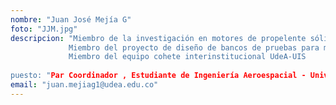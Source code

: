 ```yaml
---
nombre: "Juan José Mejía G"
foto: "JJM.jpg"
descripcion: "Miembro de la investigación en motores de propelente sólido. 
			 Miembro del proyecto de diseño de bancos de pruebas para motores de cohete del semillero Delta-V.
			 Miembro del equipo cohete interinstitucional UdeA-UIS
             
puesto: "Par Coordinador , Estudiante de Ingeniería Aeroespacial - Universidad de Antioquia"
email: "juan.mejiag1@udea.edu.co"
---
```


